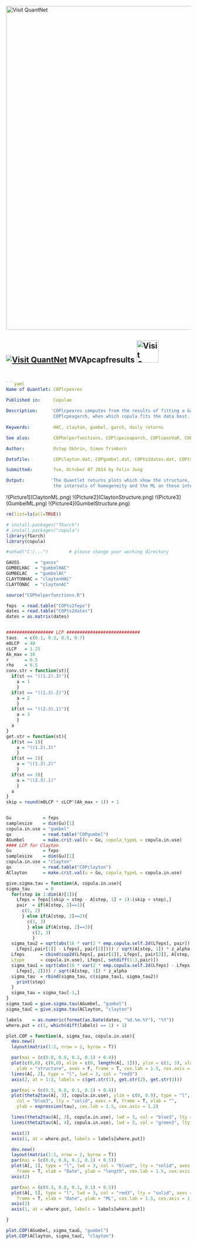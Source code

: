 
[<img src="https://github.com/QuantLet/Styleguide-and-FAQ/blob/master/pictures/banner.png" width="880" alt="Visit QuantNet">](http://quantlet.de/index.php?p=info)

## [<img src="https://github.com/QuantLet/Styleguide-and-Validation-procedure/blob/master/pictures/qloqo.png" alt="Visit QuantNet">](http://quantlet.de/) **MVApcapfresults** [<img src="https://github.com/QuantLet/Styleguide-and-Validation-procedure/blob/master/pictures/QN2.png" width="60" alt="Visit QuantNet 2.0">](http://quantlet.de/d3/ia)

```yaml


```yaml
Name of Quantlet: COPlcpexres
 
Published in:     Copulae

Description:     'COPlcpexres computes from the results of fitting a Garch(1,1) model to daily returns, see
                  COPlcpexgarch, when which copula fits the data best. Used are Gumbel and Clayton copula.'
  
Keywords:         HAC, clayton, gumbel, garch, daily returns

See also:         COPhelperfunctions, COPlcpeinaparch, COPlcpexVaR, COPlcpexgarch, COPlcpinVaR, COPlcpinres, CRIXbic

Author:           Ostap Okhrin, Simon Trimborn

Datafile:         COPclayton.dat, COPgumbel.dat, COPts2dates.dat, COPts2feps.dat

Submitted:        Tue, October 07 2014 by Felix Jung

Output:          'The Quantlet returns plots which show the structure, the taus on the intervals of homogeneity,
                  the intervals of homogeneity and the ML on these intervals.'

```

!{Picture1](ClaytonML.png)
!{Picture2](ClaytonStructure.png)
!{Picture3](GumbelML.png)
!{Picture4](GumbelStructure.png)

```r
rm(list=ls(all=TRUE))

# install.packages("fGarch")
# install.packages("copula")
library(fGarch)
library(copula)

#setwd("C:/...")        # please change your working directory

GAUSS      = "gauss"
GUMBELHAC  = "gumbelHAC"
GUMBELAC   = "gumbelAC"
CLAYTONHAC = "claytonHAC"
CLAYTONAC  = "claytonAC"

source("COPhelperfunctions.R")

feps  = read.table("COPts2feps")
dates = read.table("COPts2dates")
dates = as.matrix(dates)


################## LCP ############################
taus   = c(0.1, 0.3, 0.5, 0.7)
m0LCP  = 40
cLCP   = 1.25
Ak_max = 10
r      = 0.5
rho    = 0.5
conv.str = function(st){
  if(st == "((1.2).3)"){
    a = 1
    }
  if(st == "((1.3).2)"){
    a = 2
    }
  if(st == "((2.3).1)"){
    a = 3
    }
  a
}
get.str = function(st){
  if(st == 1){
    a = "((1.2).3)"
    }
  if(st == 2){
    a = "((1.3).2)"
    }
  if(st == 3){
    a = "((2.3).1)"
    }
  a
}
skip = round(m0LCP * cLCP^(Ak_max + 1)) + 1


Gu            = feps
samplesize    = dim(Gu)[1]
copula.in.use = "gumbel"
qx            = read.table("COPgumbel")
AGumbel       = make.crit.val(u = Gu, copula_typeL = copula.in.use)
#### LCP for Clayton
Gu            = feps
samplesize    = dim(Gu)[1]
copula.in.use = "clayton"
qx            = read.table("COPclayton")
AClayton      = make.crit.val(u = Gu, copula_typeL = copula.in.use)

give.sigma.tau = function(A, copula.in.use){
sigma_tau      = 0
  for(step in 1:dim(A)[1]){
    Lfeps = feps[(skip + step - A[step, 1] + 1):(skip + step),]
    pair  = if(A[step, 2]==1){
      c(1, 2)
      } else if(A[step, 2]==2){
        c(1, 3)
        } else if(A[step, 2]==3){
          c(2, 3)
          }
  sigma_tau2 = sqrt(abs(16 * var(2 * emp.copula.self.2d(Lfeps[, pair]) - 
    Lfeps[,pair[1]] - Lfeps[, pair[2]]))) / sqrt(A[step, 1]) * z_alpha
  Lfeps      = cbind(cop2d(Lfeps[, pair[1]], Lfeps[, pair[2]], A[step, "theta2"],
  Ltype      = copula.in.use), Lfeps[, setdiff(1:3,pair)])
  sigma_tau1 = sqrt(abs(16 * var(2 * emp.copula.self.2d(Lfeps) - Lfeps[, 1] - 
    Lfeps[, 2]))) / sqrt(A[step, 1]) * z_alpha
  sigma_tau  = rbind(sigma_tau, c(sigma_tau1, sigma_tau2))
    print(step)
  }
  sigma_tau = sigma_tau[-1,]
}
sigma_tauG = give.sigma.tau(AGumbel, "gumbel")
sigma_tauC = give.sigma.tau(AClayton, "clayton")

labels    = as.numeric(format(as.Date(dates, "%d.%m.%Y"), "%Y"))
where.put = c(1, which(diff(labels) == 1) + 1)

plot.COP = function(A, sigma_tau, copula.in.use){
  dev.new()
  layout(matrix(1:2, nrow = 2, byrow = T))

  par(mai = (c(0.0, 0.8, 0.1, 0.1) + 0.4))
  plot(c(0,0), c(0,0), xlim = c(0, length(A[, 1])), ylim = c(1, 3), xlab = "",
    ylab = "structure", axes = F, frame = T, cex.lab = 1.5, cex.axis = 1.2)
  lines(A[, 2], type = "l", lwd = 3, col = "red3")
  axis(2, at = 1:3, labels = c(get.str(1), get.str(2), get.str(3)))

  par(mai = (c(0.3, 0.8, 0.1, 0.1) + 0.4))
  plot(theta2tau(A[, 3], copula.in.use), ylim = c(0, 0.9), type = "l", lwd = 3,
    col = "blue3", lty = "solid", axes = F, frame = T, xlab = "",
    ylab = expression(tau), cex.lab = 1.5, cex.axis = 1.2)

  lines(theta2tau(A[, 3], copula.in.use), lwd = 3, col = "blue3", lty = "solid")
  lines(theta2tau(A[, 4], copula.in.use), lwd = 3, col = "green3", lty = "solid")

  axis(2)
  axis(1, at = where.put, labels = labels[where.put])

  dev.new()
  layout(matrix(1:2, nrow = 2, byrow = T))
  par(mai = (c(0.0, 0.8, 0.1, 0.1) + 0.5))    
  plot(A[, 1], type = "l", lwd = 3, col = "blue3", lty = "solid", axes = F,
    frame = T, xlab = "Date", ylab = "length", cex.lab = 1.5, cex.axis = 1.2)
  axis(2)

  par(mai = (c(0.3, 0.8, 0.1, 0.1) + 0.5))    
  plot(A[, 5], type = "l", lwd = 3, col = "red3", lty = "solid", axes = F,
    frame = T, xlab = "Date", ylab = "ML", cex.lab = 1.5, cex.axis = 1.2)
  axis(2)
  axis(1, at = where.put, labels = labels[where.put])

}

plot.COP(AGumbel, sigma_tauG, "gumbel")
plot.COP(AClayton, sigma_tauC, "clayton")
```
